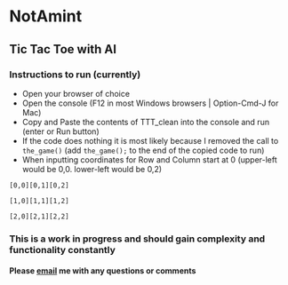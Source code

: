 # NotAmint
## Tic Tac Toe with AI
### Instructions to run (currently)
* Open your browser of choice
* Open the console (F12 in most Windows browsers | Option-Cmd-J for Mac)
* Copy and Paste the contents of TTT_clean into the console and run (enter or Run button)
* If the code does nothing it is most likely because I removed the call to `the_game()` (add `the_game();` to the end of the copied code to run)
* When inputting coordinates for Row and Column start at 0 (upper-left would be 0,0. lower-left would be 0,2)

`[0,0][0,1][0,2]`

`[1,0][1,1][1,2]`

`[2,0][2,1][2,2]`


### This is a work in progress and should gain complexity and functionality constantly
#### Please [email](mailto:robertb1903@gmail.com) me with any questions or comments